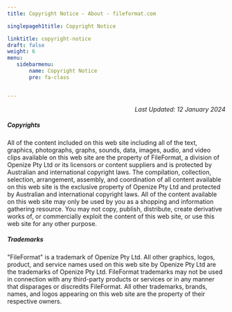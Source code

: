 ```yaml
---
title: Copyright Notice - About - fileformat.com

singlepageh1title: Copyright Notice

linktitle: copyright-notice
draft: false
weight: 6
menu:
   sidebarmenu: 
       name: Copyright Notice
       pre: fa-class


---
```



<div class="box1">
<p style="text-align: right;"><em>Last Updated: </em><i>12 January 2024</i></p>
<h5>Copyrights</h5>
<p>All of the content included on this web site including all of the text, graphics, photographs, graphs, sounds, data, images, audio, and video clips available on this web site are the property of FileFormat, a division of Openize Pty Ltd or its licensors or content suppliers and is protected by Australian and international copyright laws. The compilation, collection, selection, arrangement, assembly, and coordination of all content available on this web site is the exclusive property of Openize Pty Ltd and protected by Australian and international copyright laws. All of the content available on this web site may only be used by you as a shopping and information gathering resource. You may not copy, publish, distribute, create derivative works of, or commercially exploit the content of this web site, or use this web site for any other purpose.</p>
</div>
<div class="box1">
<h5>Trademarks</h5>
<p>"FileFormat" is a trademark of Openize Pty Ltd. All other graphics, logos, product, and service names used on this web site by Openize Pty Ltd are the trademarks of Openize Pty Ltd. FileFormat trademarks may not be used in connection with any third-party products or services or in any manner that disparages or discredits FileFormat. All other trademarks, brands, names, and logos appearing on this web site are the property of their respective owners.</p>
</div>